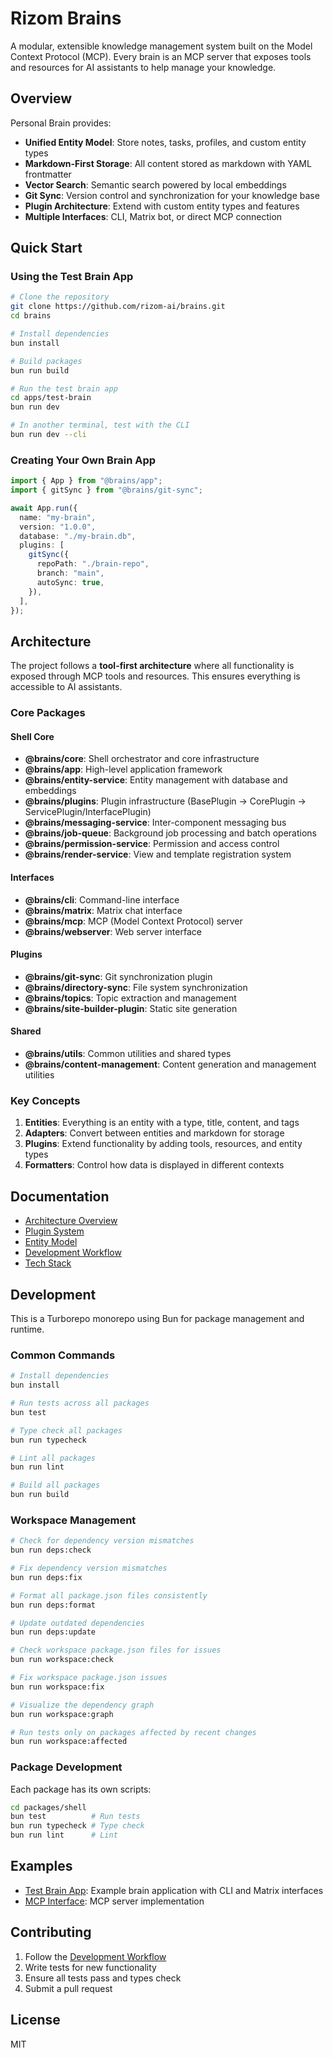 # Rizom Brains

A modular, extensible knowledge management system built on the Model Context Protocol (MCP). Every brain is an MCP server that exposes tools and resources for AI assistants to help manage your knowledge.

## Overview

Personal Brain provides:

- **Unified Entity Model**: Store notes, tasks, profiles, and custom entity types
- **Markdown-First Storage**: All content stored as markdown with YAML frontmatter
- **Vector Search**: Semantic search powered by local embeddings
- **Git Sync**: Version control and synchronization for your knowledge base
- **Plugin Architecture**: Extend with custom entity types and features
- **Multiple Interfaces**: CLI, Matrix bot, or direct MCP connection

## Quick Start

### Using the Test Brain App

```bash
# Clone the repository
git clone https://github.com/rizom-ai/brains.git
cd brains

# Install dependencies
bun install

# Build packages
bun run build

# Run the test brain app
cd apps/test-brain
bun run dev

# In another terminal, test with the CLI
bun run dev --cli
```

### Creating Your Own Brain App

```typescript
import { App } from "@brains/app";
import { gitSync } from "@brains/git-sync";

await App.run({
  name: "my-brain",
  version: "1.0.0",
  database: "./my-brain.db",
  plugins: [
    gitSync({
      repoPath: "./brain-repo",
      branch: "main",
      autoSync: true,
    }),
  ],
});
```

## Architecture

The project follows a **tool-first architecture** where all functionality is exposed through MCP tools and resources. This ensures everything is accessible to AI assistants.

### Core Packages

#### Shell Core

- **@brains/core**: Shell orchestrator and core infrastructure
- **@brains/app**: High-level application framework
- **@brains/entity-service**: Entity management with database and embeddings
- **@brains/plugins**: Plugin infrastructure (BasePlugin → CorePlugin → ServicePlugin/InterfacePlugin)
- **@brains/messaging-service**: Inter-component messaging bus
- **@brains/job-queue**: Background job processing and batch operations
- **@brains/permission-service**: Permission and access control
- **@brains/render-service**: View and template registration system

#### Interfaces

- **@brains/cli**: Command-line interface
- **@brains/matrix**: Matrix chat interface
- **@brains/mcp**: MCP (Model Context Protocol) server
- **@brains/webserver**: Web server interface

#### Plugins

- **@brains/git-sync**: Git synchronization plugin
- **@brains/directory-sync**: File system synchronization
- **@brains/topics**: Topic extraction and management
- **@brains/site-builder-plugin**: Static site generation

#### Shared

- **@brains/utils**: Common utilities and shared types
- **@brains/content-management**: Content generation and management utilities

### Key Concepts

1. **Entities**: Everything is an entity with a type, title, content, and tags
2. **Adapters**: Convert between entities and markdown for storage
3. **Plugins**: Extend functionality by adding tools, resources, and entity types
4. **Formatters**: Control how data is displayed in different contexts

## Documentation

- [Architecture Overview](docs/architecture-overview.md)
- [Plugin System](docs/plugin-system.md)
- [Entity Model](docs/entity-model.md)
- [Development Workflow](docs/development-workflow.md)
- [Tech Stack](docs/tech-stack.md)

## Development

This is a Turborepo monorepo using Bun for package management and runtime.

### Common Commands

```bash
# Install dependencies
bun install

# Run tests across all packages
bun test

# Type check all packages
bun run typecheck

# Lint all packages
bun run lint

# Build all packages
bun run build
```

### Workspace Management

```bash
# Check for dependency version mismatches
bun run deps:check

# Fix dependency version mismatches
bun run deps:fix

# Format all package.json files consistently
bun run deps:format

# Update outdated dependencies
bun run deps:update

# Check workspace package.json files for issues
bun run workspace:check

# Fix workspace package.json issues
bun run workspace:fix

# Visualize the dependency graph
bun run workspace:graph

# Run tests only on packages affected by recent changes
bun run workspace:affected
```

### Package Development

Each package has its own scripts:

```bash
cd packages/shell
bun test          # Run tests
bun run typecheck # Type check
bun run lint      # Lint
```

## Examples

- [Test Brain App](apps/test-brain): Example brain application with CLI and Matrix interfaces
- [MCP Interface](interfaces/mcp/): MCP server implementation

## Contributing

1. Follow the [Development Workflow](docs/development-workflow.md)
2. Write tests for new functionality
3. Ensure all tests pass and types check
4. Submit a pull request

## License

MIT

